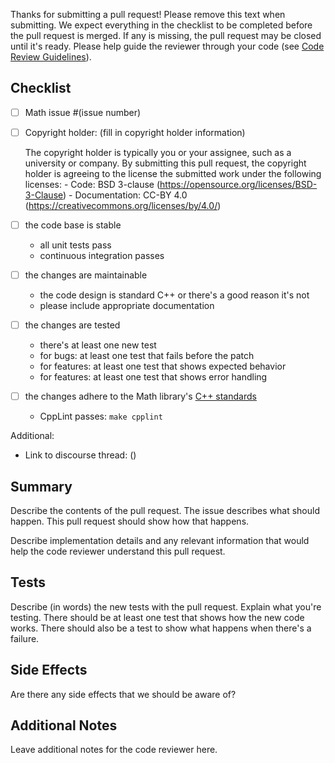 Thanks for submitting a pull request! Please remove this text when submitting. We expect everything in the checklist to be completed before the pull request is merged. If any is missing, the pull request may be closed until it's ready. Please help guide the reviewer through your code (see [Code Review Guidelines](https://github.com/stan-dev/math/wiki/Developer-Doc#code-review-guidelines)).

## Checklist

- [ ] Math issue #(issue number)

- [ ] Copyright holder: (fill in copyright holder information)

    The copyright holder is typically you or your assignee, such as a university or company. By submitting this pull request, the copyright holder is agreeing to the license the submitted work under the following licenses:
      - Code: BSD 3-clause (https://opensource.org/licenses/BSD-3-Clause)
      - Documentation: CC-BY 4.0 (https://creativecommons.org/licenses/by/4.0/)

- [ ] the code base is stable

    - all unit tests pass
    - continuous integration passes

- [ ] the changes are maintainable

    - the code design is standard C++ or there's a good reason it's not
    - please include appropriate documentation

- [ ] the changes are tested

    - there's at least one new test
    - for bugs: at least one test that fails before the patch
    - for features: at least one test that shows expected behavior
    - for features: at least one test that shows error handling

- [ ] the changes adhere to the Math library's [C++ standards](https://github.com/stan-dev/stan/wiki/Code-Quality)

    - CppLint passes: `make cpplint`


Additional:
- Link to discourse thread: ()


## Summary
Describe the contents of the pull request. The issue describes what should happen. This pull request should show how that happens. 

Describe implementation details and any relevant information that would help the code reviewer understand this pull request.



## Tests
Describe (in words) the new tests with the pull request. Explain what you're testing. There should be at least one test that shows how the new code works. There should also be a test to show what happens when there's a failure.



## Side Effects
Are there any side effects that we should be aware of?


## Additional Notes
Leave additional notes for the code reviewer here.
